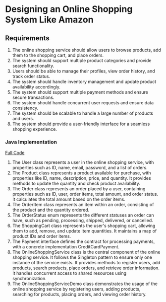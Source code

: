 # Designing an Online Shopping System Like Amazon

## Requirements
1. The online shopping service should allow users to browse products, add them to the shopping cart, and place orders.
2. The system should support multiple product categories and provide search functionality.
3. Users should be able to manage their profiles, view order history, and track order status.
4. The system should handle inventory management and update product availability accordingly.
5. The system should support multiple payment methods and ensure secure transactions.
6. The system should handle concurrent user requests and ensure data consistency.
7. The system should be scalable to handle a large number of products and users.
8. The system should provide a user-friendly interface for a seamless shopping experience.

### Java Implementation
[Full Code](../solutions/java/src/ecommerce/)

1. The User class represents a user in the online shopping service, with properties such as ID, name, email, password, and a list of orders.
2. The Product class represents a product available for purchase, with properties like ID, name, description, price, and quantity. It provides methods to update the quantity and check product availability.
3. The Order class represents an order placed by a user, containing properties such as ID, user, order items, total amount, and order status. It calculates the total amount based on the order items.
4. The OrderItem class represents an item within an order, consisting of the product and the quantity ordered.
5. The OrderStatus enum represents the different statuses an order can have, such as pending, processing, shipped, delivered, or cancelled.
6. The ShoppingCart class represents the user's shopping cart, allowing them to add, remove, and update item quantities. It maintains a map of product IDs and order items.
7. The Payment interface defines the contract for processing payments, with a concrete implementation CreditCardPayment.
8. The OnlineShoppingService class is the central component of the online shopping service. It follows the Singleton pattern to ensure only one instance of the service exists. It provides methods to register users, add products, search products, place orders, and retrieve order information. It handles concurrent access to shared resources using synchronization.
9. The OnlineShoppingServiceDemo class demonstrates the usage of the online shopping service by registering users, adding products, searching for products, placing orders, and viewing order history.
